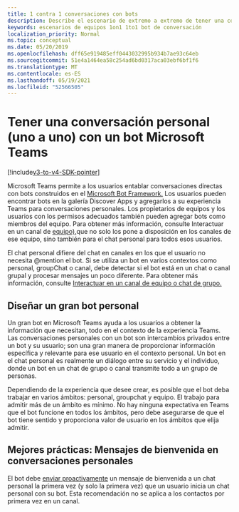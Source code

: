 ```yaml
---
title: 1 contra 1 conversaciones con bots
description: Describe el escenario de extremo a extremo de tener una conversación 1 contra 1 con un bot en Microsoft Teams
keywords: escenarios de equipos 1on1 1to1 bot de conversación
localization_priority: Normal
ms.topic: conceptual
ms.date: 05/20/2019
ms.openlocfilehash: dff65e919485eff0443032995b934b7ae93c64eb
ms.sourcegitcommit: 51e4a1464ea58c254ad6bd0317aca03ebf6bf1f6
ms.translationtype: MT
ms.contentlocale: es-ES
ms.lasthandoff: 05/19/2021
ms.locfileid: "52566505"
---
```

# <a name="have-a-personal-one-on-one-conversation-with-a-microsoft-teams-bot"></a>Tener una conversación personal (uno a uno) con un bot Microsoft Teams

[!include[v3-to-v4-SDK-pointer](~/includes/v3-to-v4-pointer-bots.md)]

Microsoft Teams permite a los usuarios entablar conversaciones directas con bots construidos en el [Microsoft Bot Framework.](/azure/bot-service/?view=azure-bot-service-3.0&preserve-view=true) Los usuarios pueden encontrar bots en la galería Discover Apps y agregarlos a su experiencia Teams para conversaciones personales. Los propietarios de equipos y los usuarios con los permisos adecuados también pueden agregar bots como miembros del equipo. Para obtener más información, consulte Interactuar en un canal de [equipo),](~/resources/bot-v3/bot-conversations/bots-conv-channel.md)que no solo los pone a disposición en los canales de ese equipo, sino también para el chat personal para todos esos usuarios.

El chat personal difiere del chat en canales en los que el usuario no necesita @mention el bot. Si se utiliza un bot en varios contextos como personal, groupChat o canal, debe detectar si el bot está en un chat o canal grupal y procesar mensajes un poco diferente. Para obtener más información, consulte [Interactuar en un canal de equipo o chat de grupo.](~/resources/bot-v3/bot-conversations/bots-conv-proactive.md)

## <a name="designing-a-great-personal-bot"></a>Diseñar un gran bot personal

Un gran bot en Microsoft Teams ayuda a los usuarios a obtener la información que necesitan, todo en el contexto de la experiencia Teams. Las conversaciones personales con un bot son intercambios privados entre un bot y su usuario; son una gran manera de proporcionar información específica y relevante para ese usuario en el contexto personal. Un bot en el chat personal es realmente un diálogo entre su servicio y el individuo, donde un bot en un chat de grupo o canal transmite todo a un grupo de personas.

Dependiendo de la experiencia que desee crear, es posible que el bot deba trabajar en varios ámbitos: personal, groupchat y equipo. El trabajo para admitir más de un ámbito es mínimo. No hay ninguna expectativa en Teams que el bot funcione en todos los ámbitos, pero debe asegurarse de que el bot tiene sentido y proporciona valor de usuario en los ámbitos que elija admitir.

## <a name="best-practice-welcome-messages-in-personal-conversations"></a>Mejores prácticas: Mensajes de bienvenida en conversaciones personales

El bot debe [enviar proactivamente](~/resources/bot-v3/bot-conversations/bots-conv-proactive.md) un mensaje de bienvenida a un chat personal la primera vez (y solo la primera vez) que un usuario inicia un chat personal con su bot. Esta recomendación no se aplica a los contactos por primera vez en un canal.

